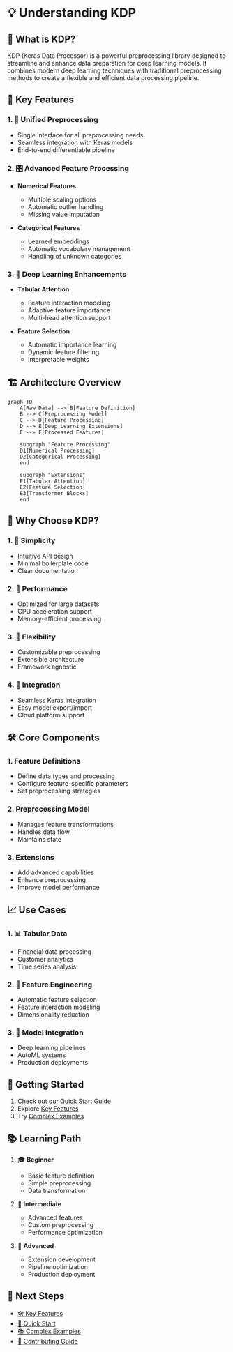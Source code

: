 # 💡 Understanding KDP

## 🎯 What is KDP?

KDP (Keras Data Processor) is a powerful preprocessing library designed to streamline and enhance data preparation for deep learning models. It combines modern deep learning techniques with traditional preprocessing methods to create a flexible and efficient data processing pipeline.

## 🌟 Key Features

### 1. 🔄 Unified Preprocessing
- Single interface for all preprocessing needs
- Seamless integration with Keras models
- End-to-end differentiable pipeline

### 2. 🎛️ Advanced Feature Processing
- **Numerical Features**
  - Multiple scaling options
  - Automatic outlier handling
  - Missing value imputation

- **Categorical Features**
  - Learned embeddings
  - Automatic vocabulary management
  - Handling of unknown categories

### 3. 🧠 Deep Learning Enhancements
- **Tabular Attention**
  - Feature interaction modeling
  - Adaptive feature importance
  - Multi-head attention support

- **Feature Selection**
  - Automatic importance learning
  - Dynamic feature filtering
  - Interpretable weights

## 🏗️ Architecture Overview

```mermaid
graph TD
    A[Raw Data] --> B[Feature Definition]
    B --> C[Preprocessing Model]
    C --> D[Feature Processing]
    D --> E[Deep Learning Extensions]
    E --> F[Processed Features]

    subgraph "Feature Processing"
    D1[Numerical Processing]
    D2[Categorical Processing]
    end

    subgraph "Extensions"
    E1[Tabular Attention]
    E2[Feature Selection]
    E3[Transformer Blocks]
    end
```

## 💪 Why Choose KDP?

### 1. 🎯 Simplicity
- Intuitive API design
- Minimal boilerplate code
- Clear documentation

### 2. 🚀 Performance
- Optimized for large datasets
- GPU acceleration support
- Memory-efficient processing

### 3. 🔧 Flexibility
- Customizable preprocessing
- Extensible architecture
- Framework agnostic

### 4. 🤝 Integration
- Seamless Keras integration
- Easy model export/import
- Cloud platform support

## 🛠️ Core Components

### 1. Feature Definitions
- Define data types and processing
- Configure feature-specific parameters
- Set preprocessing strategies

### 2. Preprocessing Model
- Manages feature transformations
- Handles data flow
- Maintains state

### 3. Extensions
- Add advanced capabilities
- Enhance preprocessing
- Improve model performance

## 📈 Use Cases

### 1. 📊 Tabular Data
- Financial data processing
- Customer analytics
- Time series analysis

### 2. 🎯 Feature Engineering
- Automatic feature selection
- Feature interaction modeling
- Dimensionality reduction

### 3. 🔄 Model Integration
- Deep learning pipelines
- AutoML systems
- Production deployments

## 🚀 Getting Started

1. Check out our [Quick Start Guide](quick_start.md)
2. Explore [Key Features](features.md)
3. Try [Complex Examples](complex_examples.md)

## 📚 Learning Path

1. 🎓 **Beginner**
   - Basic feature definition
   - Simple preprocessing
   - Data transformation

2. 🏃 **Intermediate**
   - Advanced features
   - Custom preprocessing
   - Performance optimization

3. 🚀 **Advanced**
   - Extension development
   - Pipeline optimization
   - Production deployment

## 🔗 Next Steps

- [🛠️ Key Features](features.md)
- [🚀 Quick Start](quick_start.md)
- [📚 Complex Examples](complex_examples.md)
- [🤝 Contributing Guide](contributing.md)
